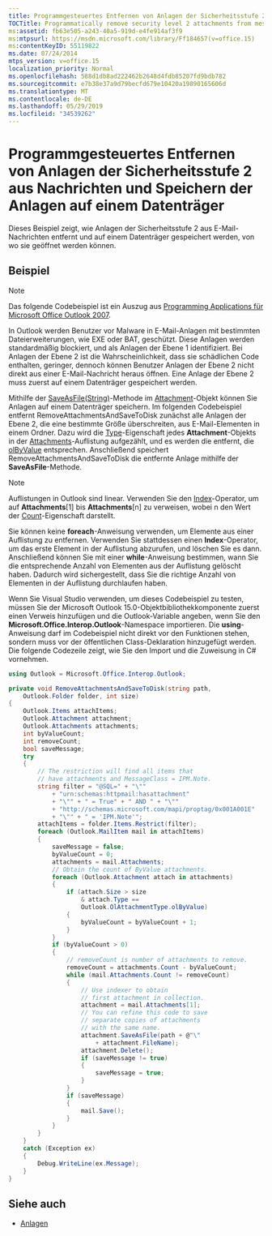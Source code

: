 ```yaml
---
title: Programmgesteuertes Entfernen von Anlagen der Sicherheitsstufe 2 aus Nachrichten und Speichern der Anlagen auf einem Datenträger
TOCTitle: Programmatically remove security level 2 attachments from messages and save them to disk
ms:assetid: fb63e505-a243-40a5-919d-e4fe914af3f9
ms:mtpsurl: https://msdn.microsoft.com/library/Ff184657(v=office.15)
ms:contentKeyID: 55119822
ms.date: 07/24/2014
mtps_version: v=office.15
localization_priority: Normal
ms.openlocfilehash: 588d1db8ad222462b2648d4fdb85207fd9bdb782
ms.sourcegitcommit: e7b38e37a9d79becfd679e10420a19890165606d
ms.translationtype: MT
ms.contentlocale: de-DE
ms.lasthandoff: 05/29/2019
ms.locfileid: "34539262"
---
```

# <a name="programmatically-remove-security-level-2-attachments-from-messages-and-save-them-to-disk"></a>Programmgesteuertes Entfernen von Anlagen der Sicherheitsstufe 2 aus Nachrichten und Speichern der Anlagen auf einem Datenträger

Dieses Beispiel zeigt, wie Anlagen der Sicherheitsstufe 2 aus E-Mail-Nachrichten entfernt und auf einem Datenträger gespeichert werden, von wo sie geöffnet werden können.

## <a name="example"></a>Beispiel

> [!NOTE] 
> Das folgende Codebeispiel ist ein Auszug aus [Programming Applications für Microsoft Office Outlook 2007](https://www.amazon.com/gp/product/0735622493?ie=UTF8&tag=msmsdn-20&linkCode=as2&camp=1789&creative=9325&creativeASIN=0735622493).

In Outlook werden Benutzer vor Malware in E-Mail-Anlagen mit bestimmten Dateierweiterungen, wie EXE oder BAT, geschützt. Diese Anlagen werden standardmäßig blockiert, und als Anlagen der Ebene 1 identifiziert. Bei Anlagen der Ebene 2 ist die Wahrscheinlichkeit, dass sie schädlichen Code enthalten, geringer, dennoch können Benutzer Anlagen der Ebene 2 nicht direkt aus einer E-Mail-Nachricht heraus öffnen. Eine Anlage der Ebene 2 muss zuerst auf einem Datenträger gespeichert werden.

Mithilfe der [SaveAsFile(String)](https://msdn.microsoft.com/library/bb624311\(v=office.15\))-Methode im [Attachment](https://msdn.microsoft.com/library/bb609285\(v=office.15\))-Objekt können Sie Anlagen auf einem Datenträger speichern. Im folgenden Codebeispiel entfernt RemoveAttachmentsAndSaveToDisk zunächst alle Anlagen der Ebene 2, die eine bestimmte Größe überschreiten, aus E-Mail-Elementen in einem Ordner. Dazu wird die [Type](https://msdn.microsoft.com/library/bb609277\(v=office.15\))-Eigenschaft jedes **Attachment**-Objekts in der [Attachments](https://msdn.microsoft.com/library/bb646211\(v=office.15\))-Auflistung aufgezählt, und es werden die entfernt, die [olByValue](https://msdn.microsoft.com/library/bb623448\(v=office.15\)) entsprechen. Anschließend speichert RemoveAttachmentsAndSaveToDisk die entfernte Anlage mithilfe der **SaveAsFile**-Methode.

> [!NOTE] 
> Auflistungen in Outlook sind linear. Verwenden Sie den [Index](https://docs.microsoft.com/dotnet/api/microsoft.office.interop.outlook.attachment.index?view=outlook-pia)-Operator, um auf **Attachments**[1] bis **Attachments**[n] zu verweisen, wobei n den Wert der [Count](https://docs.microsoft.com/dotnet/api/microsoft.office.interop.outlook.attachments.count?view=outlook-pia)-Eigenschaft darstellt.
> 
> Sie können keine **foreach**-Anweisung verwenden, um Elemente aus einer Auflistung zu entfernen. Verwenden Sie stattdessen einen **Index**-Operator, um das erste Element in der Auflistung abzurufen, und löschen Sie es dann. Anschließend können Sie mit einer **while**-Anweisung bestimmen, wann Sie die entsprechende Anzahl von Elementen aus der Auflistung gelöscht haben. Dadurch wird sichergestellt, dass Sie die richtige Anzahl von Elementen in der Auflistung durchlaufen haben.

Wenn Sie Visual Studio verwenden, um dieses Codebeispiel zu testen, müssen Sie der Microsoft Outlook 15.0-Objektbibliothekkomponente zuerst einen Verweis hinzufügen und die Outlook-Variable angeben, wenn Sie den **Microsoft.Office.Interop.Outlook**-Namespace importieren. Die **using**-Anweisung darf im Codebeispiel nicht direkt vor den Funktionen stehen, sondern muss vor der öffentlichen Class-Deklaration hinzugefügt werden. Die folgende Codezeile zeigt, wie Sie den Import und die Zuweisung in C\# vornehmen.

```csharp
using Outlook = Microsoft.Office.Interop.Outlook;
```

```csharp
private void RemoveAttachmentsAndSaveToDisk(string path,
    Outlook.Folder folder, int size)
{
    Outlook.Items attachItems;
    Outlook.Attachment attachment;
    Outlook.Attachments attachments;
    int byValueCount;
    int removeCount;
    bool saveMessage;
    try
    {
        // The restriction will find all items that
        // have attachments and MessageClass = IPM.Note.
        string filter = "@SQL=" + "\""
            + "urn:schemas:httpmail:hasattachment"
            + "\"" + " = True" + " AND " + "\""
            + "http://schemas.microsoft.com/mapi/proptag/0x001A001E"
            + "\"" + " = 'IPM.Note'";
        attachItems = folder.Items.Restrict(filter);
        foreach (Outlook.MailItem mail in attachItems)
        {
            saveMessage = false;
            byValueCount = 0;
            attachments = mail.Attachments;
            // Obtain the count of ByValue attachments.
            foreach (Outlook.Attachment attach in attachments)
            {
                if (attach.Size > size
                    & attach.Type ==
                    Outlook.OlAttachmentType.olByValue)
                {
                    byValueCount = byValueCount + 1;
                }
            }
            if (byValueCount > 0)
            {
                // removeCount is number of attachments to remove.
                removeCount = attachments.Count - byValueCount;
                while (mail.Attachments.Count != removeCount)
                {
                    // Use indexer to obtain 
                    // first attachment in collection.
                    attachment = mail.Attachments[1];
                    // You can refine this code to save 
                    // separate copies of attachments 
                    // with the same name.
                    attachment.SaveAsFile(path + @"\"
                        + attachment.FileName);
                    attachment.Delete();
                    if (saveMessage != true)
                    {
                        saveMessage = true;
                    }
                }
                if (saveMessage)
                {
                    mail.Save();
                }
            }
        }
    }
    catch (Exception ex)
    {
        Debug.WriteLine(ex.Message);
    }
}
```

## <a name="see-also"></a>Siehe auch

- [Anlagen](attachments.md)

